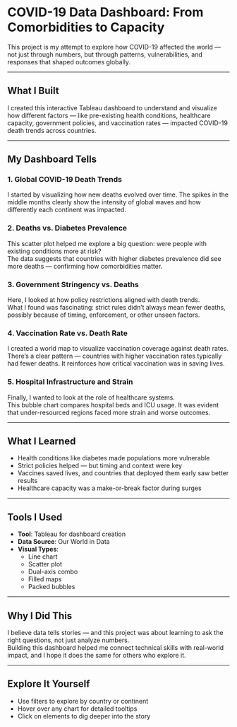 #  COVID-19 Data Dashboard: From Comorbidities to Capacity

This project is my attempt to explore how COVID-19 affected the world — not just through numbers, but through patterns, vulnerabilities, and responses that shaped outcomes globally.

---

##  What I Built

I created this interactive Tableau dashboard to understand and visualize how different factors — like pre-existing health conditions, healthcare capacity, government policies, and vaccination rates — impacted COVID-19 death trends across countries.

---

##  My Dashboard Tells

###  1. Global COVID-19 Death Trends  
I started by visualizing how new deaths evolved over time. The spikes in the middle months clearly show the intensity of global waves and how differently each continent was impacted.

###  2. Deaths vs. Diabetes Prevalence  
This scatter plot helped me explore a big question: were people with existing conditions more at risk?  
The data suggests that countries with higher diabetes prevalence did see more deaths — confirming how comorbidities matter.

###  3. Government Stringency vs. Deaths  
Here, I looked at how policy restrictions aligned with death trends.  
What I found was fascinating: strict rules didn’t always mean fewer deaths, possibly because of timing, enforcement, or other unseen factors.

###  4. Vaccination Rate vs. Death Rate  
I created a world map to visualize vaccination coverage against death rates.  
There’s a clear pattern — countries with higher vaccination rates typically had fewer deaths. It reinforces how critical vaccination was in saving lives.

###  5. Hospital Infrastructure and Strain  
Finally, I wanted to look at the role of healthcare systems.  
This bubble chart compares hospital beds and ICU usage. It was evident that under-resourced regions faced more strain and worse outcomes.

---

##  What I Learned

- Health conditions like diabetes made populations more vulnerable  
- Strict policies helped — but timing and context were key  
- Vaccines saved lives, and countries that deployed them early saw better results  
- Healthcare capacity was a make-or-break factor during surges  

---

##  Tools I Used

- **Tool**: Tableau for dashboard creation  
- **Data Source**: Our World in Data  
- **Visual Types**:  
  - Line chart  
  - Scatter plot  
  - Dual-axis combo  
  - Filled maps  
  - Packed bubbles  

---

##  Why I Did This

I believe data tells stories — and this project was about learning to ask the right questions, not just analyze numbers.  
Building this dashboard helped me connect technical skills with real-world impact, and I hope it does the same for others who explore it.

---

##  Explore It Yourself

- Use filters to explore by country or continent  
- Hover over any chart for detailed tooltips  
- Click on elements to dig deeper into the story  
